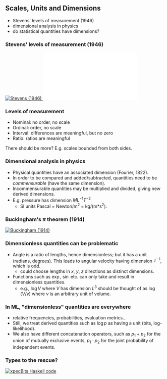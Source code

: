 ## Scales, Units and Dimensions

- Stevens' levels of measurement (1946)
- dimensional analysis in physics
- do statistical quantities have dimensions?


### Stevens' levels of measurement (1946)

[![Stevens (1946)](img/Stevens1946.gif)  <!-- .element height="20%" width="20%" -->](https://www.jstor.org/stable/1671815)
![Stevens' levels](img/StevensTable.pdf)  <!-- .element height="65%" width="65%" -->


### Levels of measurement

- Nominal: no order, no scale
- Ordinal: order, no scale
- Interval: differences are meaningful, but no zero
- Ratio: ratios are meaningful

There should be more? E.g. scales bounded from both sides. <!-- .element: class="fragment" -->


### Dimensional analysis in physics

- Physical quantities have an associated dimension (Fourier, 1822). 
- In order to be compared and added/subtracted, quantities need to be *commensurable* (have the same dimension). 
- Incommensurable quantities may be multiplied and divided, giving new derived dimensions. 
- E.g. pressure has dimension $M L^{-1} T^{-2}$
  - SI units Pascal = Newton/m$^2$ = kg/(m*s$^2$).


### Buckingham's $\pi$ theorem (1914)

[![Buckingham (1914)](img/Buckingham1914.png)  <!-- .element height="80%" width="80%" -->](https://babel.hathitrust.org/cgi/pt?id=uc1.31210014450082&view=1up&seq=905)


### Dimensionless quantities can be problematic

- Angle is a ratio of lengths, hence dimensionless; but it has a unit (radians, degrees). This leads to angular velocity having dimension $T^{-1}$, which is odd. 
  - could choose lengths in $x$, $y$, $z$ directions as distinct dimensions. 
- Functions such as $\exp$, $\sin$ etc. can only take and result in dimensionless quantities. 
  - e.g., $\log V$ where $V$ has dimension $L^3$ should be thought of as $\log (V/v)$ where $v$ is an arbitrary unit of volume. 


### In ML, "dimensionless" quantities are everywhere

- relative frequencies, probabilities, evaluation metrics...
- Still, we treat derived quantities such as $\log p$ as having a unit (bits, log-likelihood). 
- We also have different concatenation operators, such as $p_1+p_2$ for the union of mutually exclusive events, $p_1 \cdot p_2$ for the joint probability of independent events. 


### Types to the rescue? 

[![xpecBits Haskell code](img/xpecBits.tiff)  <!-- .element height="80%" width="80%" -->](https://repl.it/repls/ThoughtfulWarlikeRuntimelibrary)
